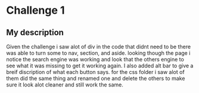 # Challenge 1

## My description 

Given the challenge i saw alot of div in the code that didnt need to be there was able to turn some to nav, section, and aside. looking though the page i notice the search engine was working and look that the others engine to see what it was missing to get it working again. I also added alt bar to give a breif discription of what each button says. for the css folder i saw alot of them did the same thing and renamed one and delete the others to make sure it look alot cleaner and still work the same. 

